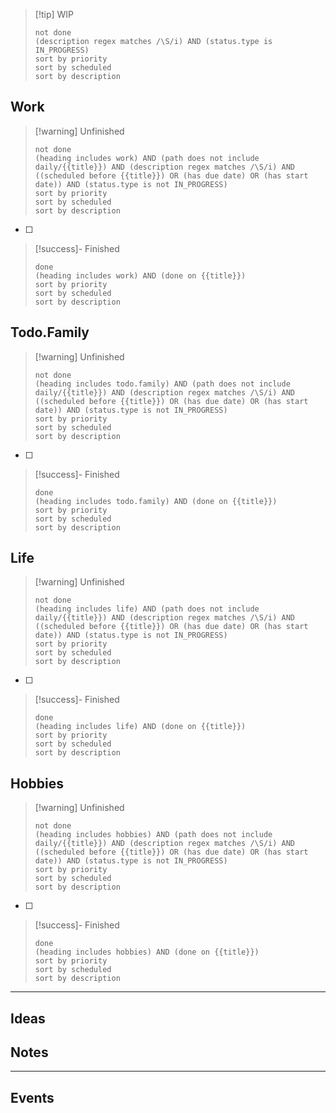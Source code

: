 
>[!tip] WIP
>```tasks
>not done
>(description regex matches /\S/i) AND (status.type is IN_PROGRESS)
>sort by priority
>sort by scheduled
>sort by description
>```

## Work

>[!warning] Unfinished
>```tasks
>not done
>(heading includes work) AND (path does not include daily/{{title}}) AND (description regex matches /\S/i) AND ((scheduled before {{title}}) OR (has due date) OR (has start date)) AND (status.type is not IN_PROGRESS)
>sort by priority
>sort by scheduled
>sort by description
>```

- [ ] 

>[!success]- Finished
>```tasks
>done
>(heading includes work) AND (done on {{title}})
>sort by priority
>sort by scheduled
>sort by description
>```

## Todo.Family

>[!warning] Unfinished
>```tasks
>not done
>(heading includes todo.family) AND (path does not include daily/{{title}}) AND (description regex matches /\S/i) AND ((scheduled before {{title}}) OR (has due date) OR (has start date)) AND (status.type is not IN_PROGRESS)
>sort by priority
>sort by scheduled
>sort by description
>```

- [ ] 

>[!success]- Finished
>```tasks
>done
>(heading includes todo.family) AND (done on {{title}})
>sort by priority
>sort by scheduled
>sort by description
>```

## Life

>[!warning] Unfinished
>```tasks
>not done
>(heading includes life) AND (path does not include daily/{{title}}) AND (description regex matches /\S/i) AND ((scheduled before {{title}}) OR (has due date) OR (has start date)) AND (status.type is not IN_PROGRESS)
>sort by priority
>sort by scheduled
>sort by description
>```

- [ ] 

>[!success]- Finished
>```tasks
>done
>(heading includes life) AND (done on {{title}})
>sort by priority
>sort by scheduled
>sort by description
>```

## Hobbies

>[!warning] Unfinished
>```tasks
>not done
>(heading includes hobbies) AND (path does not include daily/{{title}}) AND (description regex matches /\S/i) AND ((scheduled before {{title}}) OR (has due date) OR (has start date)) AND (status.type is not IN_PROGRESS)
>sort by priority
>sort by scheduled
>sort by description
>```

- [ ] 

>[!success]- Finished
>```tasks
>done
>(heading includes hobbies) AND (done on {{title}})
>sort by priority
>sort by scheduled
>sort by description
>```

___
## Ideas


## Notes


___
## Events


